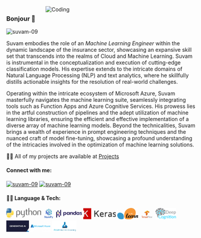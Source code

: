 <img align="right" alt="Coding" width="400" src="https://user-images.githubusercontent.com/102204260/192700068-98ad5312-13c4-49ba-bc0a-d3de1fb9d5fb.gif">

### Bonjour 👋

<p align="left"> <img src="https://komarev.com/ghpvc/?username=suvam-09&label=Profile%20views&color=C78DB6&style=flat" alt="suvam-09" /></p>

Suvam embodies the role of an _Machine Learning Engineer_ within the dynamic landscape of the insurance sector, showcasing an expansive skill set that transcends into the realms of Cloud and Machine Learning. Suvam is instrumental in the conceptualization and execution of cutting-edge classification models. His expertise extends to the intricate domains of Natural Language Processing (NLP) and text analytics, where he skillfully distills actionable insights for the resolution of real-world challenges.

Operating within the intricate ecosystem of Microsoft Azure, Suvam masterfully navigates the machine learning suite, seamlessly integrating tools such as Function Apps and Azure Cognitive Services. His prowess lies in the artful construction of pipelines and the adept utilization of machine learning libraries, ensuring the efficient and effective implementation of a diverse array of machine learning models. Beyond the technicalities, Suvam brings a wealth of experience in prompt engineering techniques and the nuanced craft of model fine-tuning, showcasing a profound understanding of the intricacies involved in the optimization of machine learning solutions.

👨‍💻 All of my projects are available at [Projects](https://github.com/suvam-09?tab=repositories)

<h4 align="left">Connect with me:</h4>
<p align="left">
<a href="https://www.linkedin.com/in/suvam-paswan/" target="blank"><img align="center" src="https://cdn.jsdelivr.net/npm/simple-icons@3.0.1/icons/linkedin.svg" alt="suvam-09" height="20" width="20" /></a>
<a href="suvam.kumar@yahoo.com" target="blank"><img align="center" src="https://cdn.jsdelivr.net/npm/simple-icons@3.0.1/icons/gmail.svg" alt="suvam-09" height="20" width="20" /></a>

<h4 align="left">👨‍💻 Language & Tech:</h4>
<p>
<code><img height="30" src="python.jpeg"></code>
<code><img height="30" src="numpy.jpeg"></code>
<code><img height="30" src="pandas.jpeg"></code>
<code><img height="30" src="keras.jpeg"></code>
<code><img height="30" src="scikit-learn.png"></code>
<code><img height="30" src="tensorflow.jpeg"></code>
<code><img height="30" src="deep_learning.png"></code>
<code><img height="30" src="generative_ai.jpeg"></code>
<code><img height="30" src="microsoft-azure.png"></code>
<code><img height="30" src="azure-ml.jpg"></code>
</p>
